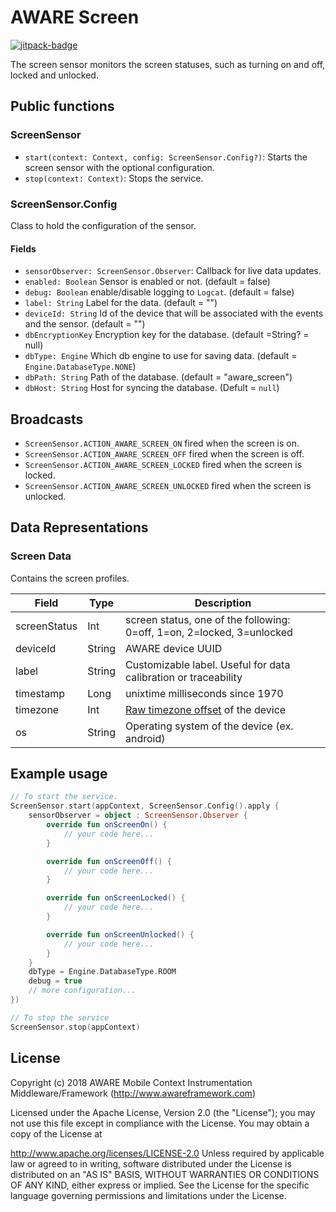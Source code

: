 # AWARE Screen

[![jitpack-badge](https://jitpack.io/v/awareframework/com.aware.android.sensor.screen.svg)](https://jitpack.io/#awareframework/com.aware.android.sensor.screen)

The screen sensor monitors the screen statuses, such as turning on and off, locked and unlocked.

## Public functions

### ScreenSensor

+ `start(context: Context, config: ScreenSensor.Config?)`: Starts the screen sensor with the optional configuration.
+ `stop(context: Context)`: Stops the service.

### ScreenSensor.Config

Class to hold the configuration of the sensor.

#### Fields

+ `sensorObserver: ScreenSensor.Observer`: Callback for live data updates.
+ `enabled: Boolean` Sensor is enabled or not. (default = false)
+ `debug: Boolean` enable/disable logging to `Logcat`. (default = false)
+ `label: String` Label for the data. (default = "")
+ `deviceId: String` Id of the device that will be associated with the events and the sensor. (default = "")
+ `dbEncryptionKey` Encryption key for the database. (default =String? = null)
+ `dbType: Engine` Which db engine to use for saving data. (default = `Engine.DatabaseType.NONE`)
+ `dbPath: String` Path of the database. (default = "aware_screen")
+ `dbHost: String` Host for syncing the database. (Defult = `null`)

## Broadcasts

+ `ScreenSensor.ACTION_AWARE_SCREEN_ON` fired when the screen is on.
+ `ScreenSensor.ACTION_AWARE_SCREEN_OFF` fired when the screen is off.
+ `ScreenSensor.ACTION_AWARE_SCREEN_LOCKED` fired when the screen is locked.
+ `ScreenSensor.ACTION_AWARE_SCREEN_UNLOCKED` fired when the screen is unlocked.

## Data Representations

### Screen Data

Contains the screen profiles.

| Field        | Type   | Description                                                            |
| ------------ | ------ | ---------------------------------------------------------------------- |
| screenStatus | Int    | screen status, one of the following: 0=off, 1=on, 2=locked, 3=unlocked |
| deviceId     | String | AWARE device UUID                                                      |
| label        | String | Customizable label. Useful for data calibration or traceability        |
| timestamp    | Long   | unixtime milliseconds since 1970                                       |
| timezone     | Int    | [Raw timezone offset][1] of the device                                 |
| os           | String | Operating system of the device (ex. android)                           |

## Example usage

```kotlin
// To start the service.
ScreenSensor.start(appContext, ScreenSensor.Config().apply {
    sensorObserver = object : ScreenSensor.Observer {
        override fun onScreenOn() {
            // your code here...
        }

        override fun onScreenOff() {
            // your code here...
        }

        override fun onScreenLocked() {
            // your code here...
        }

        override fun onScreenUnlocked() {
            // your code here...
        }
    }
    dbType = Engine.DatabaseType.ROOM
    debug = true
    // more configuration...
})

// To stop the service
ScreenSensor.stop(appContext)
```

## License

Copyright (c) 2018 AWARE Mobile Context Instrumentation Middleware/Framework (http://www.awareframework.com)

Licensed under the Apache License, Version 2.0 (the "License"); you may not use this file except in compliance with the License. You may obtain a copy of the License at

http://www.apache.org/licenses/LICENSE-2.0
Unless required by applicable law or agreed to in writing, software distributed under the License is distributed on an "AS IS" BASIS, WITHOUT WARRANTIES OR CONDITIONS OF ANY KIND, either express or implied. See the License for the specific language governing permissions and limitations under the License.

[1]: https://developer.android.com/reference/java/util/TimeZone#getRawOffset()
